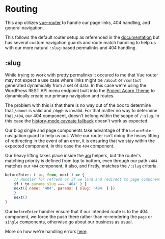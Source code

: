 # Routing

This app utilizes [vue-router](https://router.vuejs.org/en/) to handle our page links, 404 handling, and general navigation.

This follows the default router setup as referenced in the [documentation](https://router.vuejs.org/en/essentials/getting-started.html) but has several custom navigation guards and route match handling to help us with our more natural `:slug`-based permalinks and 404 handling.

## :slug
While trying to work with pretty permalinks it occured to me that Vue router may not expect a use case where links might be `/about` or `/contact` generated dynamically from a set of data. In this case we're using the WordPress REST API menu endpoint built into the [Project Acorn Theme](https://github.com/jomurgel/project-acorn) to dynamically create our primary navigation and routes.

The problem with this is that there is no way out of the box to determine that `/about` is valid and `/dggh` is invalid. For that matter no way to determine that `/404`, our 404 component, doesn't belong within the scope of `/:slug`. In this case the [history-mode caveate fallback](https://router.vuejs.org/en/essentials/history-mode.html) doesn't work as expected.

Our blog single and page components take advantage of the `beforeEnter` navigation guard to help us out. While our router isn't doing the heavy lifting of redirecting in the event of an error, it is ensuring that we stay within the expected component, in this case the `404` component.

Our heavy lifting takes place inside the [api](https://github.com/jomurgel/project-acorn-ssr/blob/master/docs/api.md) helpers, but the router's matching priority is defined from top to bottom, even through our path `/404` matches our `404` component, it also, and firstly, matches the `/:slug` criteria.

``` javascript
beforeEnter: ( to, from, next ) => {
	// Handler for refresh or if we land and redirect to page component.
	if ( to.params.slug === '404' ) {
	next({ name: '404', params: { slug: '404' } })
	}
	next()
}
```

Our `beforeEnter` handler ensure that if our intended route is to the 404 component, we force the push there rather than re-rendering the `page` or `single` components, otherwise go about our business as usual.

More on how we're handling errors [here](https://github.com/jomurgel/project-acorn-ssr/blob/master/docs/api.md).
